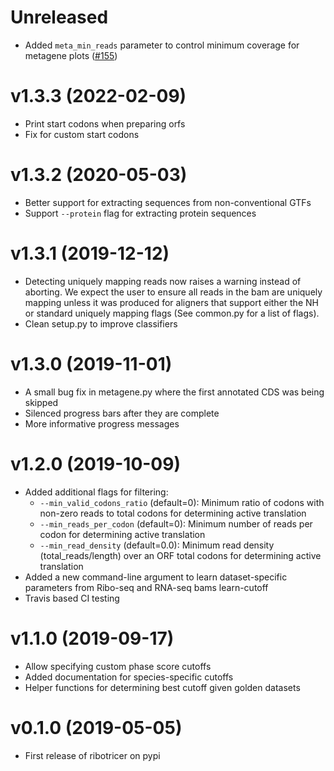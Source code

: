 # Unreleased 

- Added `meta_min_reads` parameter to control minimum coverage for metagene plots ([#155](https://github.com/smithlabcode/ribotricer/pull/155))

# v1.3.3 (2022-02-09)

- Print start codons when preparing orfs
- Fix for custom start codons

# v1.3.2 (2020-05-03)

- Better support for extracting sequences from non-conventional GTFs
- Support `--protein` flag for extracting protein sequences

# v1.3.1 (2019-12-12)

- Detecting uniquely mapping reads now raises a warning instead of aborting. We expect the user to ensure all reads in the bam are uniquely mapping unless it was produced for aligners that support either the NH or standard uniquely mapping flags (See common.py for a list of flags).
- Clean setup.py to improve classifiers


# v1.3.0 (2019-11-01)

- A small bug fix in metagene.py where the first annotated CDS was being skipped
- Silenced progress bars after they are complete
- More informative progress messages

# v1.2.0 (2019-10-09)

- Added additional flags for filtering:
	- `--min_valid_codons_ratio` (default=0): Minimum ratio of codons with non-zero reads to total codons for determining active translation
	- `--min_reads_per_codon` (default=0): Minimum number of reads per codon for determining active translation
	- `--min_read_density` (default=0.0): Minimum read density (total_reads/length) over an ORF total codons for determining active translation
- Added a new command-line argument to learn dataset-specific parameters from Ribo-seq and RNA-seq bams learn-cutoff
- Travis based CI testing

# v1.1.0 (2019-09-17)

- Allow specifying custom phase score cutoffs
- Added documentation for species-specific cutoffs
- Helper functions for determining best cutoff given golden datasets

# v0.1.0 (2019-05-05)

- First release of ribotricer on pypi
